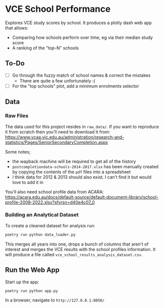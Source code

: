 # VCE School Performance

Explores VCE study scores by school. It produces a plotly dash web app that allows:

- Comparing how schools perform over time, eg via their median study score
- A ranking of the "top-N" schools

## To-Do

- [ ] Go through the fuzzy match of school names & correct the mistakes
  - There are quite a few unfortunately :(
- [ ] For the "top schools" plot, add a minimum enrolments selector

## Data

### Raw Files

The data used for this project resides in `raw_data/`. If you want to reproduce it from scratch then you'll need to download it from: https://www.vcaa.vic.edu.au/administration/research-and-statistics/Pages/SeniorSecondaryCompletion.aspx

Some notes;

- the wayback machine will be required to get all of the history
- `postcompletiondata-schools-2014-2017.xlsx` has been manually created by copying the contents of the `pdf` files into a spreadsheet
- I think data for 2012 & 2013 should also exist. I can't find it but would love to add it in

You'll also need school profile data from ACARA: https://acara.edu.au/docs/default-source/default-document-library/school-profile-2008-2022.xlsx?sfvrsn=d40e4c07_0

### Building an Analytical Dataset

To create a cleaned dataset for analysis run:

```sh
poetry run python data_loader.py
```

This merges all years into one, drops a bunch of columns that aren't of interest and merges the VCE results with the school profiles information. It will produce a file called `vce_school_results_analysis_dataset.csv`.

## Run the Web App

Start up the app:

```sh
poetry run python app.py
```

In a browser, navigate to `http://127.0.0.1:8050/`
